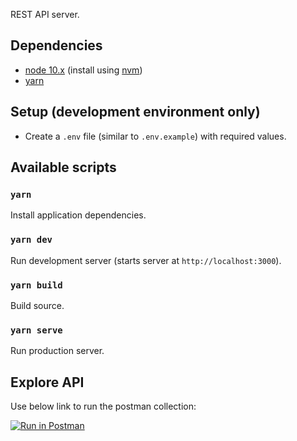 REST API server.

## Dependencies
- [node 10.x](https://github.com/nvm-sh/nvm#usage) (install using [nvm](https://github.com/nvm-sh/nvm#installation-and-update))
- [yarn](https://yarnpkg.com/en/docs/install)

## Setup (development environment only)
- Create a `.env` file (similar to `.env.example`) with required values.

## Available scripts
### `yarn`
Install application dependencies.

### `yarn dev`
Run development server (starts server at `http://localhost:3000`).

### `yarn build`
Build source.

### `yarn serve`
Run production server.

## Explore API
Use below link to run the postman collection:

[![Run in Postman](https://run.pstmn.io/button.svg)](https://app.getpostman.com/run-collection/632481c0c09da7a42924)

